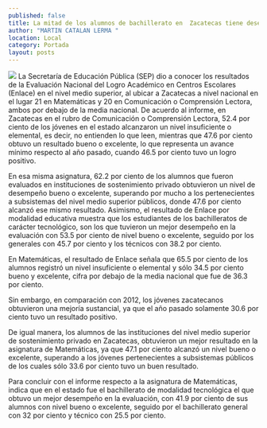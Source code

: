 ```yaml
---
published: false
title: La mitad de los alumnos de bachillerato en  Zacatecas tiene desempeño insuficiente
author: "MARTIN CATALAN LERMA "
location: Local
category: Portada
layout: posts
---
```


![](http://i.imgur.com/KI9QFNDm.jpg)
La Secretaría de Educación Pública (SEP) dio a conocer los resultados de la Evaluación Nacional del Logro Académico en Centros Escolares (Enlace) en el nivel medio superior, al ubicar a Zacatecas a nivel nacional en el lugar 21 en Matemáticas y 20 en Comunicación o Comprensión Lectora, ambos por debajo de la media nacional.
De acuerdo al informe, en Zacatecas en el rubro de Comunicación o Comprensión Lectora, 52.4 por ciento de los jóvenes en el estado alcanzaron un nivel insuficiente o elemental, es decir, no entienden lo que leen, mientras que 47.6 por ciento obtuvo un resultado bueno o excelente, lo que representa un avance mínimo respecto al año pasado, cuando 46.5 por ciento tuvo un logro positivo.

En esa misma asignatura, 62.2 por ciento de los alumnos que fueron evaluados en instituciones de sostenimiento privado obtuvieron un nivel de desempeño bueno o excelente, superando por mucho a los pertenecientes a subsistemas del nivel medio superior públicos, donde 47.6 por ciento alcanzó ese mismo resultado.
Asimismo, el resultado de Enlace por modalidad educativa muestra que los estudiantes de los bachilleratos de carácter tecnológico, son los que tuvieron un mejor desempeño en la evaluación con 53.5 por ciento de nivel bueno o excelente, seguido por los generales con 45.7 por ciento y los técnicos con 38.2 por ciento.

En Matemáticas, el resultado de Enlace señala que 65.5 por ciento de los alumnos registró un nivel insuficiente o elemental y sólo 34.5 por ciento bueno y excelente, cifra por debajo de la media nacional que fue de 36.3 por ciento. 

Sin embargo, en comparación con 2012, los jóvenes zacatecanos obtuvieron una mejoría sustancial, ya que el año pasado solamente 30.6 por ciento tuvo un resultado positivo.

De igual manera, los alumnos de las instituciones del nivel medio superior de sostenimiento privado en Zacatecas, obtuvieron un mejor resultado en la asignatura de Matemáticas, ya que 47.1 por ciento alcanzó un nivel bueno o excelente, superando a los jóvenes pertenecientes a subsistemas públicos de los cuales sólo 33.6 por ciento tuvo un buen resultado.

Para concluir con el informe respecto a la asignatura de Matemáticas, indica que en el estado fue el bachillerato de modalidad tecnológica el que obtuvo un mejor desempeño en la evaluación, con 41.9 por ciento de sus alumnos con nivel bueno o excelente, seguido por el bachillerato general con 32 por ciento y técnico con 25.5 por ciento.
